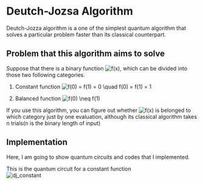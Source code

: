 # Deutch-Jozsa Algorithm
Deutch-Jozza algorithm is a one of the simplest quantum algorithm that solves a particular problem faster than its classical counterpart.  

## Problem that this algorithm aims to solve  
Suppose that there is a binary function <img src="https://latex.codecogs.com/gif.latex?f(x)" title="f(x)" />, which can be divided into those two following categories.

1. Constant function <img src="https://latex.codecogs.com/gif.latex?f(0)&space;=&space;f(1)&space;=&space;0&space;\quad&space;f(0)&space;=&space;f(1)&space;=&space;1" title="f(0) = f(1) = 0 \quad f(0) = f(1) = 1" />

2. Balanced function <img src="https://latex.codecogs.com/gif.latex?f(0)&space;\neq&space;f(1)" title="f(0) \neq f(1)" />

If you use this algorithm, you can figure out whether <img src="https://latex.codecogs.com/gif.latex?f(x)" title="f(x)" /> is belonged to which category just by one evaluation, although its classical algorithm takes n trials(n is the binary length of input)

## Implementation
Here, I am going to show quantum circuits and codes that I implemented.

This is the quantum circuit for a constant function  
![dj_constant](https://user-images.githubusercontent.com/45162150/50703672-3ca48880-1098-11e9-8ac6-45d43fa3ca7d.png)




